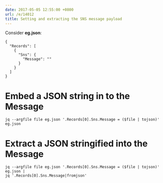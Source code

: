 ```yaml
---
date: 2017-05-05 12:55:00 +0800
url: /e/14012
title: Setting and extracting the SNS message payload
---
```



Consider **eg.json**:

	{
	  "Records": [
		{
		  "Sns": {
			"Message": ""
		  }
		}
	  ]
	}

# Embed a JSON string in to the Message

	jq --argfile file eg.json '.Records[0].Sns.Message = ($file | tojson)' eg.json

# Extract a JSON stringified into the Message

	jq --argfile file eg.json '.Records[0].Sns.Message = ($file | tojson)' eg.json |
	jq '.Records[0].Sns.Message|fromjson'
